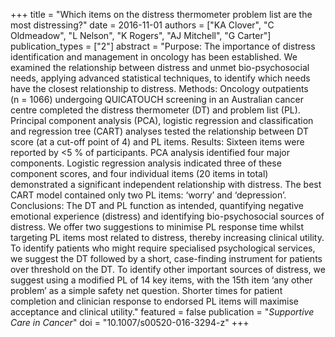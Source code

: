+++
title = "Which items on the distress thermometer problem list are the most distressing?"
date = 2016-11-01
authors = ["KA Clover", "C Oldmeadow", "L Nelson", "K Rogers", "AJ Mitchell", "G Carter"]
publication_types = ["2"]
abstract = "Purpose: The importance of distress identification and management in oncology has been established. We examined the relationship between distress and unmet bio-psychosocial needs, applying advanced statistical techniques, to identify which needs have the closest relationship to distress. Methods: Oncology outpatients (n = 1066) undergoing QUICATOUCH screening in an Australian cancer centre completed the distress thermometer (DT) and problem list (PL). Principal component analysis (PCA), logistic regression and classification and regression tree (CART) analyses tested the relationship between DT score (at a cut-off point of 4) and PL items. Results: Sixteen items were reported by <5 % of participants. PCA analysis identified four major components. Logistic regression analysis indicated three of these component scores, and four individual items (20 items in total) demonstrated a significant independent relationship with distress. The best CART model contained only two PL items: ‘worry’ and ‘depression’. Conclusions: The DT and PL function as intended, quantifying negative emotional experience (distress) and identifying bio-psychosocial sources of distress. We offer two suggestions to minimise PL response time whilst targeting PL items most related to distress, thereby increasing clinical utility. To identify patients who might require specialised psychological services, we suggest the DT followed by a short, case-finding instrument for patients over threshold on the DT. To identify other important sources of distress, we suggest using a modified PL of 14 key items, with the 15th item ‘any other problem’ as a simple safety net question. Shorter times for patient completion and clinician response to endorsed PL items will maximise acceptance and clinical utility."
featured = false
publication = "*Supportive Care in Cancer*"
doi = "10.1007/s00520-016-3294-z"
+++


